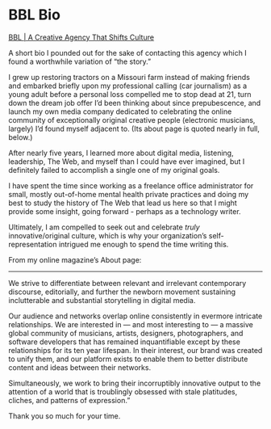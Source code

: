 # BBL Bio

[BBL | A Creative Agency That Shifts Culture](https://bernersbowielee.com)

A short bio I pounded out for the sake of contacting this agency which I found a worthwhile variation of “the story.”

I grew up restoring tractors on a Missouri farm instead of making friends and embarked briefly upon my professional calling (car journalism) as a young adult before a personal loss compelled me to stop dead at 21, turn down the dream job offer I’d been thinking about since prepubescence, and launch my own media company dedicated to celebrating the online community of exceptionally original creative people (electronic musicians, largely) I’d found myself adjacent to. (Its about page is quoted nearly in full, below.)

After nearly five years, I learned more about digital media, listening, leadership, The Web, and myself than I could have ever imagined, but I definitely failed to accomplish a single one of my original goals.

I have spent the time since working as a freelance office administrator for small, mostly out-of-home mental health private practices and doing my best to study the history of The Web that lead us here so that I might provide some insight, going forward - perhaps as a technology writer.

Ultimately, I am compelled to seek out and celebrate *truly* innovative/original culture, which is why your organization’s self-representation intrigued me enough to spend the time writing this.

From my online magazine’s About page:

---

We strive to differentiate between relevant and irrelevant contemporary discourse, editorially, and further the newborn movement sustaining inclutterable and substantial storytelling in digital media.

Our audience and networks overlap online consistently in evermore intricate relationships. We are interested in — and most interesting to — a massive global community of musicians, artists, designers, photographers, and software developers that has remained inquantifiable except by these relationships for its ten year lifespan. In their interest, our brand was created to unify them, and our platform exists to enable them to better distribute content and ideas between their networks.

Simultaneously, we work to bring their incorruptibly innovative output to the attention of a world that is troublingly obsessed with stale platitudes, cliches, and patterns of expression.”

Thank you so much for your time.